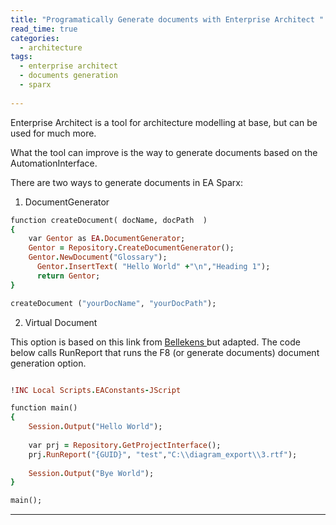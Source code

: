 ```yaml
---
title: "Programatically Generate documents with Enterprise Architect "
read_time: true
categories:  
  - architecture
tags:
  - enterprise architect
  - documents generation
  - sparx
  
---
```


Enterprise Architect is a tool for architecture modelling at base, but can be used for much more.

What the tool can improve is the way to generate documents based on the AutomationInterface.

There are two ways to generate documents in EA Sparx:
1)  DocumentGenerator
  ```ruby
  function createDocument( docName, docPath  )
  {
      var Gentor as EA.DocumentGenerator;
      Gentor = Repository.CreateDocumentGenerator();
      Gentor.NewDocument("Glossary");    
	    Gentor.InsertText( "Hello World" +"\n","Heading 1");		
	    return Gentor; 
  }

  createDocument ("yourDocName", "yourDocPath");
  ```
2)  Virtual Document 

This option is based on this link from <a href="https://bellekens.com/2015/11/12/tutorial-generate-complex-documents-from-enterprise-architect-with-a-two-step-semi-automated-approach/" target="_blank"> Bellekens </a>
but adapted.
The code below calls RunReport that runs the F8 (or generate documents) document generation option.

  ```ruby
  
  !INC Local Scripts.EAConstants-JScript

  function main()
  {	
	  Session.Output("Hello World");
	
	  var prj = Repository.GetProjectInterface();
	  prj.RunReport("{GUID}", "test","C:\\diagram_export\\3.rtf");
	
	  Session.Output("Bye World");
  }

  main();

  ```

---
